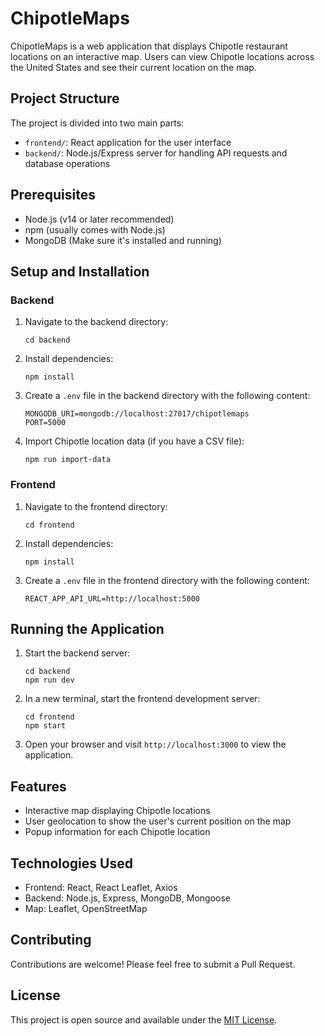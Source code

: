 # ChipotleMaps

ChipotleMaps is a web application that displays Chipotle restaurant locations on an interactive map. Users can view Chipotle locations across the United States and see their current location on the map.

## Project Structure

The project is divided into two main parts:

- `frontend/`: React application for the user interface
- `backend/`: Node.js/Express server for handling API requests and database operations

## Prerequisites

- Node.js (v14 or later recommended)
- npm (usually comes with Node.js)
- MongoDB (Make sure it's installed and running)

## Setup and Installation

### Backend

1. Navigate to the backend directory:
   ```
   cd backend
   ```

2. Install dependencies:
   ```
   npm install
   ```

3. Create a `.env` file in the backend directory with the following content:
   ```
   MONGODB_URI=mongodb://localhost:27017/chipotlemaps
   PORT=5000
   ```

4. Import Chipotle location data (if you have a CSV file):
   ```
   npm run import-data
   ```

### Frontend

1. Navigate to the frontend directory:
   ```
   cd frontend
   ```

2. Install dependencies:
   ```
   npm install
   ```

3. Create a `.env` file in the frontend directory with the following content:
   ```
   REACT_APP_API_URL=http://localhost:5000
   ```

## Running the Application

1. Start the backend server:
   ```
   cd backend
   npm run dev
   ```

2. In a new terminal, start the frontend development server:
   ```
   cd frontend
   npm start
   ```

3. Open your browser and visit `http://localhost:3000` to view the application.

## Features

- Interactive map displaying Chipotle locations
- User geolocation to show the user's current position on the map
- Popup information for each Chipotle location

## Technologies Used

- Frontend: React, React Leaflet, Axios
- Backend: Node.js, Express, MongoDB, Mongoose
- Map: Leaflet, OpenStreetMap

## Contributing

Contributions are welcome! Please feel free to submit a Pull Request.

## License

This project is open source and available under the [MIT License](LICENSE).
